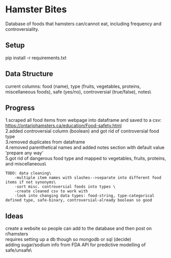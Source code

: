 # Hamster Bites
Database of foods that hamsters can/cannot eat, including frequency and controversiality.
## Setup
pip install -r requirements.txt
## Data Structure
current columns: food (name), type (fruits, vegetables, proteins, miscellaneous foods), safe (yes/no), controversial (true/false), notes\
## Progress
1.scraped all food items from webpage into dataframe and saved to a csv: https://ontariohamsters.ca/education/Food-safety.html \
2.added controversial column (boolean) and got rid of controversial food type\
3.removed duplicates from dataframe\
4.removed parenthetical names and added notes section with default value 'prepare any way'\
5.got rid of dangerous food type and mapped to vegetables, fruits, proteins, and miscellaneous\

    TODO: data cleaning\
        -multiple item names with slashes-->separate into different food items if not synonyms\
        -sort misc. controversial foods into types \
        -create cleaned csv to work with
        -look into changing data types: food-string, type-categorical defined type, safe-binary, controversial-already boolean so good

## Ideas
create a website so people can add to the database and then post on r/hamsters\
requires setting up a db though so mongodb or sql (decide)\
adding sugar/sodium info from FDA API for predictive modelling of safe/unsafe\